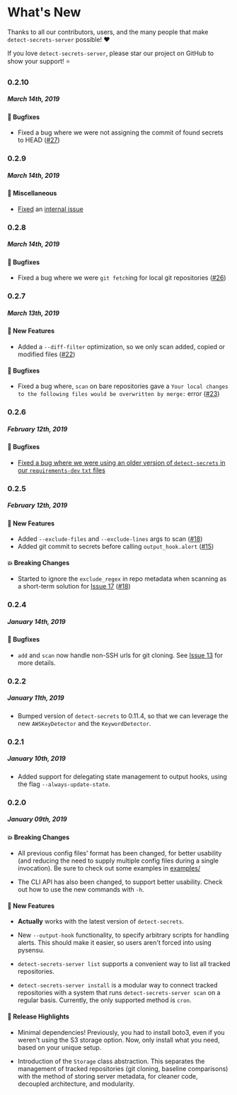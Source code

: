# What's New

Thanks to all our contributors, users, and the many people that make
`detect-secrets-server` possible! :heart:

If you love `detect-secrets-server`, please star our project on GitHub to show
your support! :star:

<!--
### A.B.C
##### MMM DD, YYYY

#### :newspaper: News
#### :mega: Release Highlights
#### :boom: Breaking Changes
#### :tada: New Features
#### :sparkles: Usability
#### :mortar_board: Walkthrough / Help
#### :performing_arts: Performance
#### :telescope: Precision
#### :bug: Bugfixes
#### :snake: Miscellaneous

[#xxxx]: https://github.com/Yelp/detect-secrets-server/pull/xxxx
[@xxxx]: https://github.com/xxxx
-->

### 0.2.10

##### March 14th, 2019

#### :bug: Bugfixes

* Fixed a bug where we were not assigning the commit of found secrets to HEAD ([#27])

[#27]: https://github.com/Yelp/detect-secrets-server/pull/27


### 0.2.9

##### March 14th, 2019

#### :snake: Miscellaneous

* [Fixed](https://github.com/Yelp/detect-secrets-server/commit/472ba87ecc220be96f10477914b09da159d9bc04) an [internal issue](https://github.com/Yelp/venv-update)


### 0.2.8

##### March 14th, 2019

#### :bug: Bugfixes

* Fixed a bug where we were `git fetch`ing for local git repositories ([#26])

[#26]: https://github.com/Yelp/detect-secrets-server/pull/26


### 0.2.7

##### March 13th, 2019

#### :tada: New Features

* Added a `--diff-filter` optimization, so we only scan added, copied or modified files ([#22])

[#22]: https://github.com/Yelp/detect-secrets-server/pull/22

#### :bug: Bugfixes

* Fixed a bug where, `scan` on bare repositories gave a `Your local changes to the following files would be overwritten by merge:` error ([#23])

[#23]: https://github.com/Yelp/detect-secrets-server/pull/23


### 0.2.6

##### February 12th, 2019

#### :bug: Bugfixes

* [Fixed a bug where we were using an older version of `detect-secrets` in our `requirements-dev` `txt` files](https://github.com/Yelp/detect-secrets-server/commit/0ff9f095167e5090a8ebba1ddc4e7317b3c23800)


### 0.2.5

##### February 12th, 2019

#### :tada: New Features

* Added `--exclude-files` and `--exclude-lines` args to scan ([#18])
* Added git commit to secrets before calling `output_hook.alert` ([#15])

[#15]: https://github.com/Yelp/detect-secrets-server/pull/15

#### :boom: Breaking Changes

* Started to ignore the `exclude_regex` in repo metadata when scanning as a short-term solution for [Issue 17](https://github.com/Yelp/detect-secrets-server/issues/17) ([#18])

[#18]: https://github.com/Yelp/detect-secrets-server/pull/18


### 0.2.4

##### January 14th, 2019

#### :bug: Bugfixes

* `add` and `scan` now handle non-SSH urls for git cloning. See
  [Issue 13](https://github.com/Yelp/detect-secrets-server/issues/13) for more details.


### 0.2.2

##### January 11th, 2019

* Bumped version of `detect-secrets` to 0.11.4, so that we can leverage the
  new `AWSKeyDetector` and the `KeywordDetector`.


### 0.2.1

##### January 10th, 2019

* Added support for delegating state management to output hooks, using the
  flag `--always-update-state`.


### 0.2.0

##### January 09th, 2019

#### :boom: Breaking Changes

* All previous config files' format has been changed, for better usability
  (and reducing the need to supply multiple config files during a single
  invocation). Be sure to check out some examples in
  [examples/](https://github.com/Yelp/detect-secrets-server/tree/master/examples)

* The CLI API has also been changed, to support better usability. Check out
  how to use the new commands with `-h`.

#### :tada: New Features

* **Actually** works with the latest version of `detect-secrets`.

* New `--output-hook` functionality, to specify arbitrary scripts for handling
  alerts. This should make it easier, so users aren't forced into using pysensu.

* `detect-secrets-server list` supports a convenient way to list all tracked
  repositories.

* `detect-secrets-server install` is a modular way to connect tracked repositories
  with a system that runs `detect-secrets-server scan` on a regular basis.
  Currently, the only supported method is `cron`.

#### :mega: Release Highlights

* Minimal dependencies! Previously, you had to install boto3, even if you weren't
  using the S3 storage option. Now, only install what you need, based on your
  unique setup.

* Introduction of the `Storage` class abstraction. This separates the management
  of tracked repositories (git cloning, baseline comparisons) with the method of
  storing server metadata, for cleaner code, decoupled architecture, and
  modularity.
